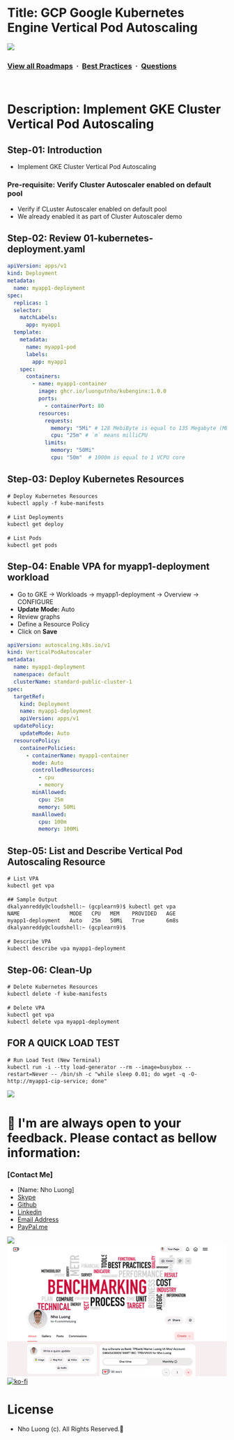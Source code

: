 # Title: GCP Google Kubernetes Engine Vertical Pod Autoscaling

![](https://i.imgur.com/waxVImv.png)
### [View all Roadmaps](https://github.com/nholuongut/all-roadmaps) &nbsp;&middot;&nbsp; [Best Practices](https://github.com/nholuongut/all-roadmaps/blob/main/public/best-practices/) &nbsp;&middot;&nbsp; [Questions](https://www.linkedin.com/in/nholuong/)
<br/>

# Description: Implement GKE Cluster Vertical Pod Autoscaling
## Step-01: Introduction
- Implement GKE Cluster Vertical Pod Autoscaling

### Pre-requisite: Verify Cluster Autoscaler enabled on default pool
- Verify if CLuster  Autoscaler enabled on default pool
- We already enabled it as part of Cluster Autoscaler demo

## Step-02: Review 01-kubernetes-deployment.yaml
```yaml
apiVersion: apps/v1
kind: Deployment 
metadata: 
  name: myapp1-deployment
spec: 
  replicas: 1
  selector:
    matchLabels:
      app: myapp1
  template:  
    metadata:
      name: myapp1-pod
      labels:
        app: myapp1  
    spec:
      containers: 
        - name: myapp1-container
          image: ghcr.io/luongutnho/kubenginx:1.0.0
          ports: 
            - containerPort: 80  
          resources:
            requests:
              memory: "5Mi" # 128 MebiByte is equal to 135 Megabyte (MB)
              cpu: "25m" # `m` means milliCPU
            limits:
              memory: "50Mi"
              cpu: "50m"  # 1000m is equal to 1 VCPU core                                               
```

## Step-03: Deploy Kubernetes Resources
```t
# Deploy Kubernetes Resources
kubectl apply -f kube-manifests

# List Deployments
kubectl get deploy

# List Pods
kubectl get pods
```

## Step-04: Enable VPA for myapp1-deployment workload
- Go to GKE -> Workloads -> myapp1-deployment -> Overview -> CONFIGURE
- **Update Mode:** Auto
- Review graphs
- Define a Resource Policy
- Click on **Save**
```yaml
apiVersion: autoscaling.k8s.io/v1
kind: VerticalPodAutoscaler
metadata:
  name: myapp1-deployment
  namespace: default
  clusterName: standard-public-cluster-1
spec:
  targetRef:
    kind: Deployment
    name: myapp1-deployment
    apiVersion: apps/v1
  updatePolicy:
    updateMode: Auto
  resourcePolicy:
    containerPolicies:
      - containerName: myapp1-container
        mode: Auto
        controlledResources:
          - cpu
          - memory
        minAllowed:
          cpu: 25m
          memory: 50Mi
        maxAllowed:
          cpu: 100m
          memory: 100Mi
```

## Step-05: List and Describe Vertical Pod Autoscaling Resource
```t
# List VPA
kubectl get vpa

## Sample Output
dkalyanreddy@cloudshell:~ (gcplearn9)$ kubectl get vpa
NAME                MODE   CPU   MEM    PROVIDED   AGE
myapp1-deployment   Auto   25m   50Mi   True       6m8s
dkalyanreddy@cloudshell:~ (gcplearn9)$ 

# Describe VPA
kubectl describe vpa myapp1-deployment
```

## Step-06: Clean-Up
```t
# Delete Kubernetes Resources
kubectl delete -f kube-manifests

# Delete VPA
kubectl get vpa
kubectl delete vpa myapp1-deployment
```

## FOR A QUICK LOAD TEST
```t
# Run Load Test (New Terminal)
kubectl run -i --tty load-generator --rm --image=busybox --restart=Never -- /bin/sh -c "while sleep 0.01; do wget -q -O- http://myapp1-cip-service; done"
```

![](https://i.i/Users/nholu/Documents/Donate.png/Users/nholu/Documents/Donate.pngmgur.com/waxVImv.png)
# 🚀 I'm are always open to your feedback.  Please contact as bellow information:
### [Contact Me]
* [Name: Nho Luong]
* [Skype](luongutnho_skype)
* [Github](https://github.com/nholuongut/)
* [Linkedin](https://www.linkedin.com/in/nholuong/)
* [Email Address](luongutnho@hotmail.com)
* [PayPal.me](https://www.paypal.com/paypalme/nholuongut)

![](https://i.imgur.com/waxVImv.png)
![](Donate.png)
[![ko-fi](https://ko-fi.com/img/githubbutton_sm.svg)](https://ko-fi.com/nholuong)

# License
* Nho Luong (c). All Rights Reserved.🌟